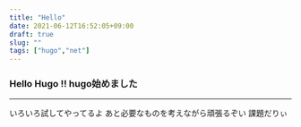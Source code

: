 ```yaml
---
title: "Hello"
date: 2021-06-12T16:52:05+09:00
draft: true
slug: ""
tags: ["hugo","net"]
---
```


### Hello Hugo !! hugo始めました
***
いろいろ試してやってるよ
あと必要なものを考えながら頑張るぞい
課題だりぃ
